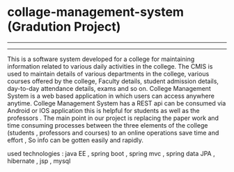 # collage-management-system (Gradution Project)
------------------------------------------------------------------------------

-----------------------------------------------------------------------------

This is a software system developed for a college for maintaining information
related to various daily activities in the college.
The CMIS is used to maintain details of various departments in the college,
various courses offered by the college, Faculty details,  student
admission details, day-to-day attendance details, exams and so on.
College Management System is a web based application in which users can
access anywhere anytime.
College Management System has a REST api can be consumed via Android or IOS application
this is helpful for students as well as the professors .
The main point in our project is replacing the paper work and time consuming processes
between the three elements of the college (students , professors and courses) to an online operations save time and effort , So info can
be gotten easily and rapidly. 

used technologies :
java EE , spring boot , spring mvc , spring data JPA , hibernate , jsp , mysql 
